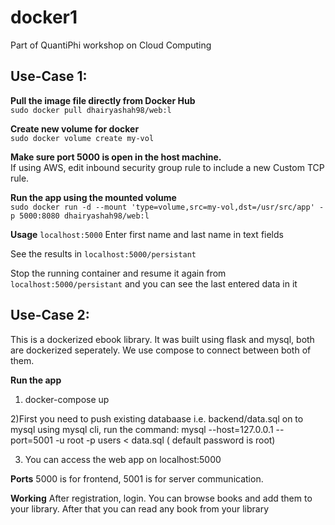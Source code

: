 # docker1
Part of QuantiPhi workshop on Cloud Computing

## Use-Case 1:

**Pull the image file directly from Docker Hub**  
`sudo docker pull dhairyashah98/web:l` 

**Create new volume for docker**  
`sudo docker volume create my-vol`

**Make sure port 5000 is open in the host machine.**  
If using AWS, edit inbound security group rule to include a new Custom TCP rule.

**Run the app using the mounted volume**  
`sudo docker run -d --mount 'type=volume,src=my-vol,dst=/usr/src/app' -p 5000:8080 dhairyashah98/web:l`

**Usage**
`localhost:5000`
Enter first name and last name in text fields

See the results in
`localhost:5000/persistant`

Stop the running container and resume it again from
`localhost:5000/persistant`
and you can see the last entered data in it

## Use-Case 2:  

This is a dockerized ebook library. It was built using flask and mysql, both are dockerized seperately. We use compose to connect between both of them.

 **Run the app**
 1) docker-compose up
 
 2)First you need to push existing databaase i.e. backend/data.sql on to mysql using mysql cli, 
 run the command: mysql --host=127.0.0.1 --port=5001 -u root -p users < data.sql
 ( default password is root)
 
 3) You can access the web app on localhost:5000
 
 
 **Ports**
 5000 is for frontend, 5001 is for server communication.
 
 **Working**
 After registration, login. You can browse books and add them to your library. 
 After that you can read any book from your library
 
 
 

